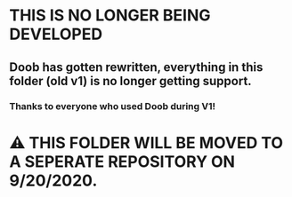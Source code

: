 # THIS IS NO LONGER BEING DEVELOPED

## Doob has gotten rewritten, everything in this folder (old v1) is no longer getting support.

### Thanks to everyone who used Doob during V1!



# ⚠ THIS FOLDER WILL BE MOVED TO A SEPERATE REPOSITORY ON 9/20/2020.